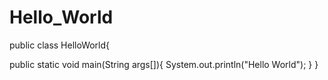 Hello_World
===========

<!--This is my first example of creating a repository with GitHub-->

public class HelloWorld{

  public static void main(String args[]){
    System.out.println("Hello World");
  }
}
